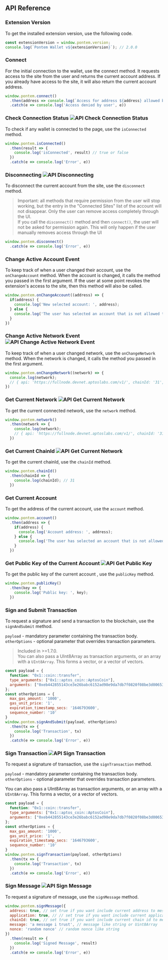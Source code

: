## API Reference

### Extension Version

To get the installed extension version, use the following code.

```javascript
const extensionVersion = window.pontem.version;
console.log(`Pontem Wallet v${extensionVersion}`); // 2.0.0
```
### Connect

For the initial connection to the wallet, use the connect method. It requests access to the site from the user and returns the current account address.
If you already have access to the site, it will also return the current account address.

```javascript
window.pontem.connect()
  .then(address => console.log(`Access for address ${address} allowed by user`))
  .catch(e => console.log('Access denied by user', e))
```

### Check Connection Status ![API Check Connection Status](https://badgen.net/badge/included%20in/>=1.5.0)
To check if any wallet is connected to the page, use the `isConnected` method.

```javascript
window.pontem.isConnected()
  .then(result => {
    console.log('isConnected', result) // true or false
  })
  .catch(e => console.log('Error', e))
```

### Disconnecting ![API Disconnecting](https://badgen.net/badge/included%20in/>=1.5.0)
To disconnect the current account from the site, use the `disconnect` method.

> Important: all methods that require permission from the user will stop working, but the entry in the "Connected Sites" list of the account will not disappear. Only the user can remove access completely through the UI.<br>
If you call the `disconnect()` method and then `connect()`, the user will not be asked for permission again. This will only happen if the user manually removes access through the UI

```javascript
window.pontem.disconnect()
  .catch(e => console.log('Error', e))
```

### Change Active Account Event 

To keep track of when a user changed their account, use the `onChangeAccount` method.
When the account is changed, it calls the method you passed in the first argument.
If the user at some point revokes the extension's access to the site, then this method will also be called.

```javascript
window.pontem.onChangeAccount((address) => {
  if(address) {
    console.log('New selected account: ', address);
  } else {
    console.log('The user has selected an account that is not allowed to access');
  }
})
```

### Change Active Network Event ![API Change Active Network Event](https://badgen.net/badge/included%20in/>=1.6.0)

To keep track of when a user changed network, use the `onChangeNetwork` method.
When the network is changed, it calls the method you passed in the first argument.

```javascript
window.pontem.onChangeNetwork((network) => {
  console.log(network);
  // { api: 'https://fullnode.devnet.aptoslabs.com/v1/', chainId: '31', name: 'Aptos devnet' }
})
```

### Get Current Network ![API Get Current Network](https://badgen.net/badge/included%20in/>=1.6.0)

To get the current connected network, use the `network` method.

```javascript
window.pontem.network()
  .then(network => {
    console.log(network);
    // { api: 'https://fullnode.devnet.aptoslabs.com/v1/', chainId: '31', name: 'Aptos devnet' }
  })
```

### Get Current ChainId ![API Get Current Network](https://badgen.net/badge/included%20in/>=1.6.0)

To get the current chainId, use the `chainId` method.

```javascript
window.pontem.chainId()
  .then(chainId => {
    console.log(chainId); // 31
  })
```

### Get Current Account

To get the address of the current account, use the `account` method.

```javascript
window.pontem.account()
  .then(address => {
    if(address) {
      console.log('Account address: ', address);
    } else {
      console.log('The user has selected an account that is not allowed to access');
    }
  })
```

### Get Public Key of the Current Account ![API Get Public Key](https://badgen.net/badge/included%20in/>=1.5.0)

To get the public key of the current account , use the `publicKey` method.

```javascript
window.pontem.publicKey()
  .then(key => {
    console.log('Public key: ', key);
  })
```

### Sign and Submit Transaction

To request a signature and send a transaction to the blockchain, use the `signAndSubmit` method.

`payload` - mandatory parameter containing the transaction body.<br>
`otherOptions` - optional parameter that overrides transaction parameters.

>Included in >=1.7.0.<br>
You can also pass a UInt8Array as transaction arguments, or an array with a `UInt8Array`. This forms a vector, or a vector of vectors.

```javascript
const payload = {
  function: "0x1::coin::transfer",
  type_arguments: ["0x1::aptos_coin::AptosCoin"],
  arguments: ["0xeb442855143ce3e26babc6152ad98e9da7db7f0820f08be3d006535b663a6292", "1000"]
};
const otherOptions = {
  max_gas_amount: '1000',
  gas_unit_price: '1',
  expiration_timestamp_secs: '1646793600',
  sequence_number: '10'
}
window.pontem.signAndSubmit(payload, otherOptions)
  .then(tx => {
    console.log('Transaction', tx)
  })
  .catch(e => console.log('Error', e))
```

### Sign Transaction ![API Sign Transaction](https://badgen.net/badge/included%20in/>=1.4.0)
To request a signature of transaction, use the `signTransaction` method.

`payload` - mandatory parameter containing the transaction body.<br>
`otherOptions` - optional parameter that overrides transaction parameters.

You can also pass a UInt8Array as transaction arguments, or an array with a `UInt8Array`. This forms a vector, or a vector of vectors.

```javascript
const payload = {
  function: "0x1::coin::transfer",
  type_arguments: ["0x1::aptos_coin::AptosCoin"],
  arguments: ["0xeb442855143ce3e26babc6152ad98e9da7db7f0820f08be3d006535b663a6292", "1000"]
};
const otherOptions = {
  max_gas_amount: '1000',
  gas_unit_price: '1',
  expiration_timestamp_secs: '1646793600',
  sequence_number: '10'
}
window.pontem.signTransaction(payload, otherOptions)
  .then(tx => {
    console.log('Transaction', tx)
  })
  .catch(e => console.log('Error', e))
```

### Sign Message ![API Sign Message](https://badgen.net/badge/included%20in/>=1.7.0)
To request a signature of message, use the `signMessage` method.

```javascript
window.pontem.signMessage({
  address: true, // set true if you want include current address to message
  application: true, // // set true if you want include current application to message
  chainId: true, // set true if you want include current chain id to message
  message: 'a message i trust', // message like string or Uint8Array
  nonce: 'random nonce' // random nonce like string
})
  .then(result => {
    console.log('Signed Message', result)
  })
  .catch(e => console.log('Error', e))
```
